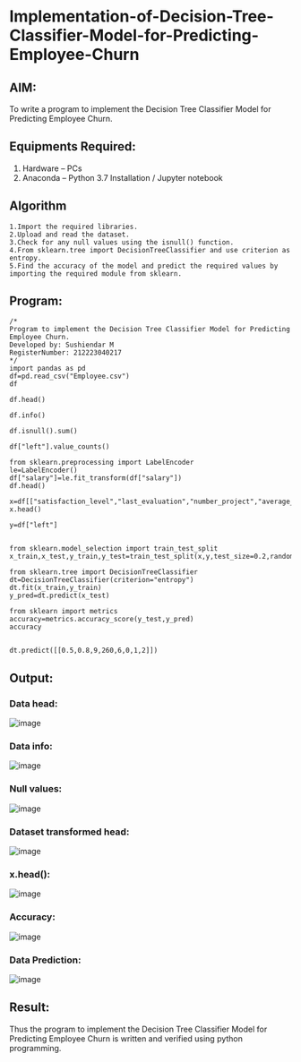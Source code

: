 # Implementation-of-Decision-Tree-Classifier-Model-for-Predicting-Employee-Churn

## AIM:
To write a program to implement the Decision Tree Classifier Model for Predicting Employee Churn.

## Equipments Required:
1. Hardware – PCs
2. Anaconda – Python 3.7 Installation / Jupyter notebook

## Algorithm
```
1.Import the required libraries.
2.Upload and read the dataset.
3.Check for any null values using the isnull() function.
4.From sklearn.tree import DecisionTreeClassifier and use criterion as entropy.
5.Find the accuracy of the model and predict the required values by importing the required module from sklearn.
```

## Program:
```
/*
Program to implement the Decision Tree Classifier Model for Predicting Employee Churn.
Developed by: Sushiendar M
RegisterNumber: 212223040217
*/
import pandas as pd
df=pd.read_csv("Employee.csv")
df

df.head()

df.info()

df.isnull().sum()

df["left"].value_counts()

from sklearn.preprocessing import LabelEncoder
le=LabelEncoder()
df["salary"]=le.fit_transform(df["salary"])
df.head()

x=df[["satisfaction_level","last_evaluation","number_project","average_montly_hours","time_spend_company","Work_accident","promotion_last_5years","salary"]]
x.head()

y=df["left"]


from sklearn.model_selection import train_test_split
x_train,x_test,y_train,y_test=train_test_split(x,y,test_size=0.2,random_state=100)

from sklearn.tree import DecisionTreeClassifier
dt=DecisionTreeClassifier(criterion="entropy")
dt.fit(x_train,y_train)
y_pred=dt.predict(x_test)

from sklearn import metrics
accuracy=metrics.accuracy_score(y_test,y_pred)
accuracy


dt.predict([[0.5,0.8,9,260,6,0,1,2]])
```

## Output:
### Data head:
![image](https://github.com/user-attachments/assets/421dbe07-8c08-41c0-85bf-b644608a1a1f)

### Data info:
![image](https://github.com/user-attachments/assets/db783fa0-2d5f-4597-8fc3-504eedd00e26)


### Null values:
![image](https://github.com/user-attachments/assets/cb052405-a2fc-4163-bc56-076f3b361b9b)



### Dataset transformed head:
![image](https://github.com/user-attachments/assets/54b7bea5-09ef-4584-92d9-4ded3ee077a1)


### x.head():
![image](https://github.com/user-attachments/assets/04e0c19c-e8fe-42f7-b25c-cb69b4c177e2)


### Accuracy:
![image](https://github.com/user-attachments/assets/bb0b07a6-4113-42da-89bb-fd3a6204faf5)


### Data Prediction:
![image](https://github.com/user-attachments/assets/1b4011bb-65b7-4a48-a5b1-c107d70db1ac)



## Result:
Thus the program to implement the  Decision Tree Classifier Model for Predicting Employee Churn is written and verified using python programming.
